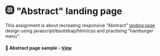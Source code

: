 # <span><img src="./images/icon.png" alt=iabstract-con style="height: 1em;"></span> "Abstract" landing page

This assignment is about recreating responsive "Abstract" <a href="https://help.abstract.com/hc/en-us" style="font-size:small;"> landing page</a> design using javascript/bootstrap/html/css and practising "hamburger menu".

<h4>🔹 Abstract page sample - <a href="https://simonakom.github.io/abstract-landing-page/index.html" style="font-size:small;">View</a><h4>


